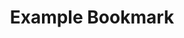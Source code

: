 ---
title: Example Bookmark
layout: tool
tags:
  - Test
description: This is an example bookmark published from obsidian mobile through Github Publisher plugin.
link: https://syazarilasyraf.com
share: true
---